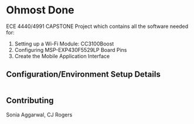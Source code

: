 # Ohmost Done

ECE 4440/4991 CAPSTONE Project which contains all the software needed for: 

1. Setting up a Wi-Fi Module: CC3100Boost
2. Configuring MSP-EXP430F5529LP Board Pins
3. Create the Mobile Application Interface

## Configuration/Environment Setup Details


```bash

```


## Contributing
Sonia Aggarwal, 
CJ Rogers 
